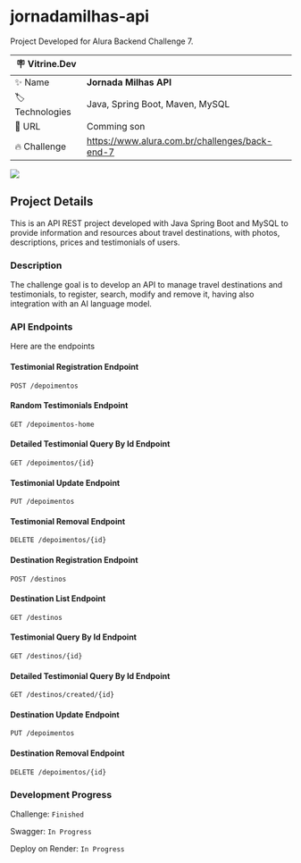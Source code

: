 # jornadamilhas-api

Project Developed for Alura Backend Challenge 7.

| :placard: Vitrine.Dev |     |
| -------------  | --- |
| :sparkles: Name        | **Jornada Milhas API**
| :label: Technologies | Java, Spring Boot, Maven, MySQL
| :rocket: URL         | Comming son
| :fire: Challenge     | https://www.alura.com.br/challenges/back-end-7

<!-- Inserir imagem com a #vitrinedev ao final do link -->
![](https://via.placeholder.com/1200x500.png?text=imagem+lindona+do+meu+projeto#vitrinedev)

## Project Details

This is an API REST project developed with Java Spring Boot and MySQL to provide information and resources about travel destinations, with photos, descriptions, prices and testimonials of users.

### Description

The challenge goal is to develop an API to manage travel destinations and testimonials, to register, search, modify and remove it, having also integration with an AI language model.

### API Endpoints

Here are the endpoints

#### Testimonial Registration Endpoint

`POST /depoimentos`

#### Random Testimonials Endpoint

`GET /depoimentos-home`

#### Detailed Testimonial Query By Id Endpoint

`GET /depoimentos/{id}`

#### Testimonial Update Endpoint

`PUT /depoimentos`

#### Testimonial Removal Endpoint

`DELETE /depoimentos/{id}`

#### Destination Registration Endpoint

`POST /destinos`

#### Destination List Endpoint

`GET /destinos`

#### Testimonial Query By Id Endpoint

`GET /destinos/{id}`

#### Detailed Testimonial Query By Id Endpoint

`GET /destinos/created/{id}`

#### Destination Update Endpoint

`PUT /depoimentos`

#### Destination Removal Endpoint

`DELETE /depoimentos/{id}`

### Development Progress

Challenge: `Finished`

Swagger: `In Progress`

Deploy on Render: `In Progress`
